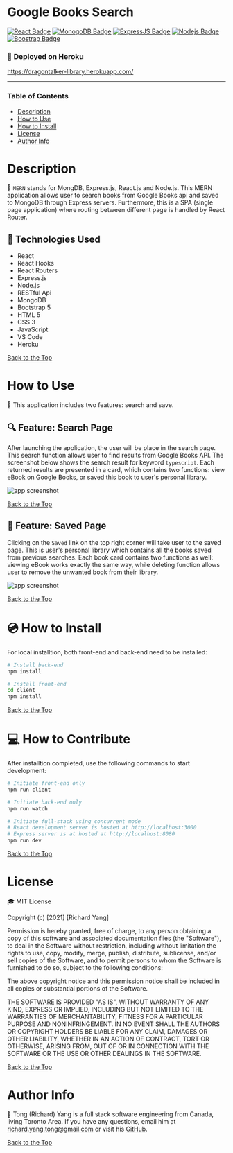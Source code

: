 # **Google Books Search**

[![React Badge](https://img.shields.io/badge/-React-61DBFB?style=for-the-badge&labelColor=black&logo=react&logoColor=61DBFB)](#) [![MonogoDB Badge](https://img.shields.io/badge/-MongoDB-4DB33D?style=for-the-badge&labelColor=black&logo=mongodb&logoColor=3FA037)](#) [![ExpressJS Badge](https://img.shields.io/badge/-Express.JS-F0DB4F?style=for-the-badge&labelColor=black&logo=express&logoColor=F0DB4F)](#) [![Nodejs Badge](https://img.shields.io/badge/-Node.js-3C873A?style=for-the-badge&labelColor=black&logo=node.js&logoColor=3C873A)](#) [![Boostrap Badge](https://img.shields.io/badge/-bootstrap5-553c7b?style=for-the-badge&labelColor=black&logo=bootstrap&logoColor=553c7b)](#)

### :rocket: **Deployed on Heroku**

https://dragontalker-library.herokuapp.com/

---

### **Table of Contents**

- [Description](#description)
- [How to Use](#how-to-use)
- [How to Install](#how-to-install)
- [License](#license)
- [Author Info](#author-info)

# Description

:mag_right: `MERN` stands for MongDB, Express.js, React.js and Node.js. This MERN application allows user to search books from Google Books api and saved to MongoDB through Express servers. Furthermore, this is a SPA (single page application) where routing between different page is handled by React Router.

## :wrench: **Technologies Used**

- React
- React Hooks
- React Routers
- Express.js
- Node.js
- RESTful Api
- MongoDB
- Bootstrap 5
- HTML 5
- CSS 3
- JavaScript
- VS Code
- Heroku

[Back to the Top](#google-books-search)

# How to Use

:crystal_ball: This application includes two features: search and save.

## :mag: Feature: Search Page

After launching the application, the user will be place in the search page. This search function allows user to find results from Google Books API. The screenshot below shows the search result for keyword `typescript`. Each returned results are presented in a card, which contains two functions: view eBook on Google Books, or saved this book to user's personal library.

![app screenshot](./Assets/screenshot_1.png)

[Back to the Top](#google-books-search)

## :floppy_disk: Feature: Saved Page

Clicking on the `Saved` link on the top right corner will take user to the saved page. This is user's personal library which contains all the books saved from previous searches. Each book card contains two functions as well: viewing eBook works exactly the same way, while deleting function allows user to remove the unwanted book from their library.

![app screenshot](./Assets/screenshot_2.png)

[Back to the Top](#google-books-search)

# :cd: How to Install

For local installtion, both front-end and back-end need to be installed:

```bash
# Install back-end
npm install

# Install front-end
cd client
npm install
```

[Back to the Top](#google-books-search)

# :computer: How to Contribute

After installtion completed, use the following commands to start development:

```bash
# Initiate front-end only
npm run client

# Initiate back-end only
npm run watch

# Initiate full-stack using concurrent mode
# React development server is hosted at http://localhost:3000
# Express server is at hosted at http://localhost:8080
npm run dev
```

[Back to the Top](#google-books-search)

# License

:mortar_board: MIT License

Copyright (c) [2021] [Richard Yang]

Permission is hereby granted, free of charge, to any person obtaining a copy of this software and associated documentation files (the "Software"), to deal in the Software without restriction, including without limitation the rights to use, copy, modify, merge, publish, distribute, sublicense, and/or sell copies of the Software, and to permit persons to whom the Software is furnished to do so, subject to the following conditions:

The above copyright notice and this permission notice shall be included in all copies or substantial portions of the Software.

THE SOFTWARE IS PROVIDED "AS IS", WITHOUT WARRANTY OF ANY KIND, EXPRESS OR IMPLIED, INCLUDING BUT NOT LIMITED TO THE WARRANTIES OF MERCHANTABILITY, FITNESS FOR A PARTICULAR PURPOSE AND NONINFRINGEMENT. IN NO EVENT SHALL THE AUTHORS OR COPYRIGHT HOLDERS BE LIABLE FOR ANY CLAIM, DAMAGES OR OTHER LIABILITY, WHETHER IN AN ACTION OF CONTRACT, TORT OR OTHERWISE, ARISING FROM, OUT OF OR IN CONNECTION WITH THE SOFTWARE OR THE USE OR OTHER DEALINGS IN THE SOFTWARE.

[Back to the Top](#google-books-search)

# Author Info

:space_invader: Tong (Richard) Yang is a full stack software engineering from Canada, living Toronto Area. If you have any questions, email him at richard.yang.tong@gmail.com or visit his [GitHub](https://github.com/Dragontalker).

[Back to the Top](#google-books-search)
